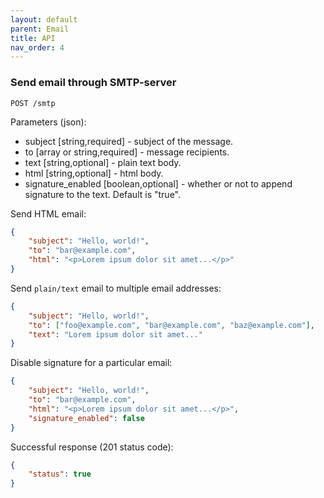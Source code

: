 ```yaml
---
layout: default
parent: Email
title: API
nav_order: 4
---
```


### Send email through SMTP-server

```
POST /smtp
```

Parameters (json):
- subject [string,required] - subject of the message.
- to [array or string,required] - message recipients.
- text [string,optional] - plain text body.
- html [string,optional] - html body.
- signature_enabled [boolean,optional] - whether or not to append signature to the text. Default is "true".

Send HTML email:

```json
{
    "subject": "Hello, world!",
    "to": "bar@example.com",
    "html": "<p>Lorem ipsum dolor sit amet...</p>"
}
```

Send `plain/text` email to multiple email addresses:

```json
{
    "subject": "Hello, world!",
    "to": ["foo@example.com", "bar@example.com", "baz@example.com"],
    "text": "Lorem ipsum dolor sit amet..."
}
```

Disable signature for a particular email:

```json
{
    "subject": "Hello, world!",
    "to": "bar@example.com",
    "html": "<p>Lorem ipsum dolor sit amet...</p>",
    "signature_enabled": false
}
```

Successful response (201 status code):

```json
{
    "status": true
}
```